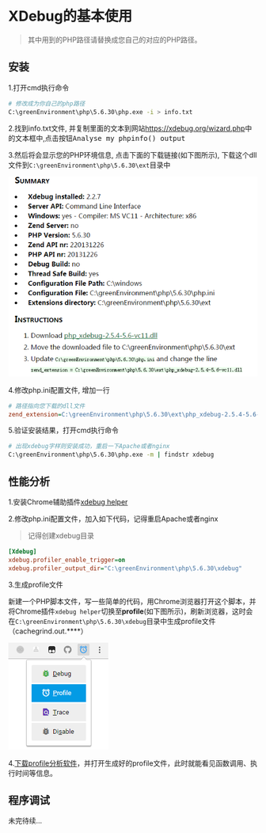 XDebug的基本使用
===============

> 其中用到的PHP路径请替换成您自己的对应的PHP路径。


## 安装

1.打开cmd执行命令

```bash
# 修改成为你自己的php路径
C:\greenEnvironment\php\5.6.30\php.exe -i > info.txt
```

2.找到info.txt文件, 并复制里面的文本到网站<https://xdebug.org/wizard.php>中的文本框中,点击按钮<kbd>Analyse my phpinfo() output</kbd>

3.然后将会显示您的PHP环境信息, 点击下面的下载链接(如下图所示), 下载这个dll文件到`C:\greenEnvironment\php\5.6.30\ext`目录中

![](../../images/xdebug-1.png)

4.修改php.ini配置文件, 增加一行

```ini
# 路径指向您下载的dll文件
zend_extension=C:\greenEnvironment\php\5.6.30\ext\php_xdebug-2.5.4-5.6-vc11.dll
```

5.验证安装结果，打开cmd执行命令

```bash
# 出现xdebug字样则安装成功，重启一下Apache或者nginx
C:\greenEnvironment\php\5.6.30\php.exe -m | findstr xdebug
```


## 性能分析

1.安装Chrome辅助插件[xdebug helper](https://chrome.google.com/webstore/detail/http-status/cknfnacbckhfpjahnmkblajcpledpfnp)

2.修改php.ini配置文件，加入如下代码，记得重启Apache或者nginx

> 记得创建xdebug目录

```ini
[Xdebug]
xdebug.profiler_enable_trigger=on
xdebug.profiler_output_dir="C:\greenEnvironment\php\5.6.30\xdebug"
```

3.生成profile文件

新建一个PHP脚本文件，写一些简单的代码，用Chrome浏览器打开这个脚本，并将Chrome插件`xdebug helper`切换至**profile**(如下图所示)，刷新浏览器，这时会在`C:\greenEnvironment\php\5.6.30\xdebug`目录中生成profile文件（cachegrind.out.****）

![](../../images/xdebug-2.png)

4.[下载profile分析软件](https://sourceforge.net/projects/wincachegrind/)，并打开生成好的profile文件，此时就能看见函数调用、执行时间等信息。


## 程序调试

未完待续...
